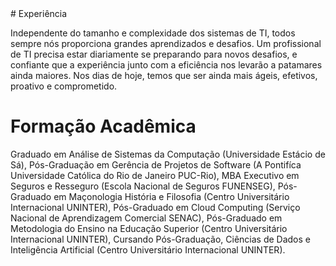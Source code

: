 <meta name="google-site-verification" content="YJhHiNFtuHtsjezd8HeC3Td-kKEyHIU2ZhEFACzrxSU" />
# Experiência

Independente do tamanho e complexidade dos sistemas de TI, todos sempre nós proporciona grandes aprendizados e desafios. Um profissional de TI precisa estar diariamente se preparando para novos desafios, e confiante que a experiência junto com a eficiência nos levarão a patamares ainda maiores. Nos dias de hoje, temos que ser ainda mais ágeis, efetivos, proativo e comprometido.

# Formação Acadêmica

Graduado em Análise de Sistemas da Computação (Universidade Estácio de Sá), Pós-Graduação em Gerência de Projetos de Software (A Pontifíca Universidade Católica do Rio de Janeiro PUC-Rio), MBA Executivo em Seguros e Resseguro (Escola Nacional de Seguros FUNENSEG), Pós-Graduado em Maçonologia História e Filosofia (Centro Universitário Internacional UNINTER), Pós-Graduado em Cloud Computing (Serviço Nacional de Aprendizagem Comercial SENAC), Pós-Graduado em Metodologia do Ensino na Educação Superior (Centro Universitário Internacional UNINTER), Cursando Pós-Graduação, Ciências de Dados e Inteligência Artificial (Centro Universitário Internacional UNINTER).

